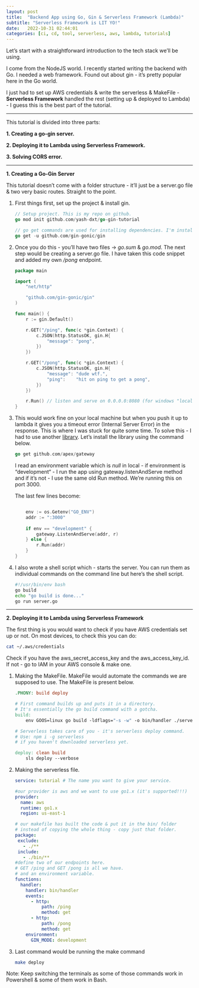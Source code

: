 ```yaml
---
layout: post
title:  "Backend App using Go, Gin & Serverless Framework (Lambda)"
subtitle: "Serverless Framework is LIT YO!"
date:   2022-10-31 02:44:01
categories: [ci, cd, tool, serverless, aws, lambda, tutorials]
---
```


Let’s start with a straightforward introduction to the tech stack we’ll be using. 

I come from the NodeJS world. I recently started writing the backend with Go. I needed a web framework. Found out about gin - it’s pretty popular here in the Go world. 

I just had to set up AWS credentials & write the serverless & MakeFile - **Serverless Framework** handled the rest (setting up & deployed to Lambda) - I guess this is the best part of the tutorial. 

---

This tutorial is divided into three parts: 

**1. Creating a go-gin server.**

**2. Deploying it to Lambda using Serverless Framework.**

**3. Solving CORS error.**  

---
**1. Creating a Go-Gin Server**


This tutorial doesn’t come with a folder structure - it’ll just be a server.go file & two very basic routes. Straight to the point.  

1. First things first, set up the project & install gin. 
    
    ```go
    // Setup project. This is my repo on github. 
    go mod init github.com/yash-dxt/go-gin-tutorial
    
    // go get commands are used for installing dependencies. I'm installing gin.  
    go get -u github.com/gin-gonic/gin
    ```
    
2. Once you do this - you’ll have two files → *go.sum* & *go.mod*. The next step would be creating a server.go file. I have taken this code snippet and added my own */pong* endpoint.  
    
    ```go
    package main
    
    import (
    	"net/http"
    
    	"github.com/gin-gonic/gin"
    )
    
    func main() {
    	r := gin.Default()
    
    	r.GET("/ping", func(c *gin.Context) {
    		c.JSON(http.StatusOK, gin.H{
    			"message": "pong",
    		})
    	})
    
    	r.GET("/pong", func(c *gin.Context) {
    		c.JSON(http.StatusOK, gin.H{
    			"message": "dude wtf.",
    			"ping":    "hit on ping to get a pong",
    		})
    	})
    
    	r.Run() // listen and serve on 0.0.0.0:8080 (for windows "localhost:8080")
    }
    ```
    
3. This would work fine on your local machine but when you push it up to lambda it gives you a timeout error (Internal Server Error) in the response. This is where I was stuck for quite some time. To solve this - I had to use another [library](https://github.com/apex/gateway). Let’s install the library using the command below. 
    
    ```go
    go get github.com/apex/gateway
    ```
    
    I read an environment variable which is *null* in local - if environment is “development“ - I run the app using gateway.listenAndServe method and if it’s not - I use the same old Run method. We’re running this on port 3000. 
    
    The last few lines become: 
    
    ```go
    
    	env := os.Getenv("GO_ENV")
    	addr := ":3000"
    	
    	if env == "development" {
    		gateway.ListenAndServe(addr, r)
    	} else {
    		r.Run(addr)
    	}
    }
    ```
    
4. I also wrote a shell script which - starts the server. You can run them as individual commands on the command line but here’s the shell script. 
    
    ```bash
    #!/usr/bin/env bash
    go build
    echo "go build is done..."
    go run server.go
    ```
    
---

**2. Deploying it to Lambda using Serverless Framework**


The first thing is you would want to check if you have AWS credentials set up or not. On most devices, to check this you can do:  

```bash
cat ~/.aws/credentials
```

Check if you have the aws_secret_access_key and the aws_access_key_id. If not - go to IAM in your AWS console & make one. 

1. Making the MakeFile. MakeFile would automate the commands we are supposed to use. The MakeFile is present below. 
    
    ```Makefile
    .PHONY: build deploy
    
    # First command builds up and puts it in a directory. 
    # It's essentially the go build command with a gotcha. 
    build:
    	env GOOS=linux go build -ldflags="-s -w" -o bin/handler ./server.go
    
    # Serverless takes care of you - it's serverless deploy command. 
    # Use: npm i -g serverless 
    # if you haven't downloaded serverless yet. 
    
    deploy: clean build
    	sls deploy --verbose
    ```
    
2. Making the serverless file. 
    
    ```yaml
    service: tutorial # The name you want to give your service. 
    
    #our provider is aws and we want to use go1.x (it's supported!!!)
    provider:
      name: aws
      runtime: go1.x
      region: us-east-1
    
    # our makefile has built the code & put it in the bin/ folder
    # instead of copying the whole thing - copy just that folder. 
    package:
     exclude:
       - ./**
     include:
       - ./bin/**
    #define two of our endpoints here. 
    # GET /ping and GET /pong is all we have. 
    # and an environment variable.
    functions:
      handler:
        handler: bin/handler
        events:
          - http:
              path: /ping
              method: get
          - http: 
              path: /pong
              method: get
        environment:
          GIN_MODE: development
    ```
    
3. Last command would be running the make command
    
    ```bash
    make deploy
    ```
    

Note: Keep switching the terminals as some of those commands work in Powershell & some of them work in Bash.